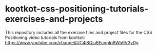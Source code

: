 # kootkot-css-positioning-tutorials-exercises-and-projects
This repository includes all the exercise files and project files for the CSS Positioning video tutorials from kootkot: https://www.youtube.com/channel/UC4l8QiuBEunpIp8Wb9V3yDg 
